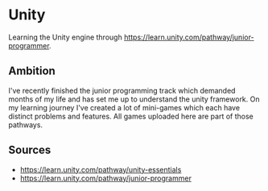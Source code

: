 # Unity
Learning the Unity engine through https://learn.unity.com/pathway/junior-programmer.

## Ambition
I've recently finished the junior programming track which demanded months of my life and has set me up to understand the unity framework.
On my learning journey I've created a lot of mini-games which each have distinct problems and features.
All games uploaded here are part of those pathways.

## Sources
* https://learn.unity.com/pathway/unity-essentials
* https://learn.unity.com/pathway/junior-programmer
